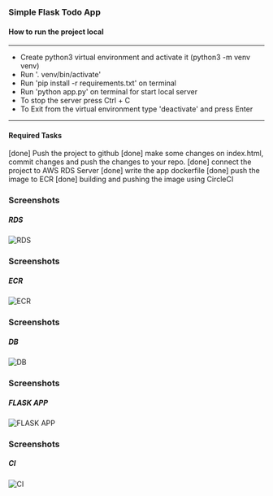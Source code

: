### Simple Flask Todo App

#### How to run the project local
<hr>

- Create python3 virtual environment and activate it (python3 -m venv venv)
- Run '. venv/bin/activate'
- Run 'pip install -r requirements.txt' on terminal
- Run 'python app.py' on terminal for start local server
- To stop the server press Ctrl + C
- To Exit from the virtual environment type 'deactivate' and press Enter

<hr>

#### Required Tasks

[done] Push the project to github
[done] make some changes on index.html, commit changes and push the changes to your repo.
[done] connect the project to AWS RDS Server
[done] write the app dockerfile
[done] push the image to ECR
[done] building and pushing the image using CircleCI


### Screenshots
##### RDS 
![RDS](https://i.ibb.co/qFBcLDK/IMG20220519114007.jpg)
### Screenshots
##### ECR
![ECR](https://i.ibb.co/TPq1dF1/IMG20220522173625.jpg)

### Screenshots
##### DB
![DB](https://i.ibb.co/GPb3wD7/IMG20220523160258.jpg)

### Screenshots
##### FLASK APP
![FLASK APP](https://i.ibb.co/BwCT5m3/IMG20220523162026.jpg)

### Screenshots
##### CI
![CI](https://i.ibb.co/Rp73ddt/IMG20220522173635.jpg)